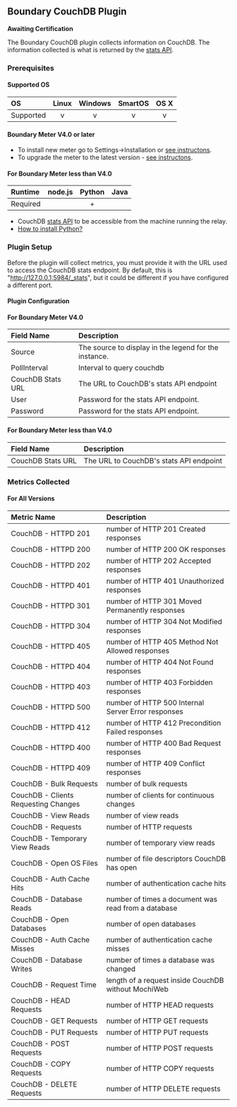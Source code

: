 Boundary CouchDB Plugin
-----------------------

**Awaiting Certification**

The Boundary CouchDB plugin collects information on CouchDB. The information collected is what is returned by the [stats API](http://docs.couchdb.org/en/1.6.1/api/server/common.html#stats).

### Prerequisites

#### Supported OS

|     OS    | Linux | Windows | SmartOS | OS X |
|:----------|:-----:|:-------:|:-------:|:----:|
| Supported |   v   |    v    |    v    |  v   |

#### Boundary Meter V4.0 or later

- To install new meter go to Settings->Installation or [see instructons](https://help.boundary.com/hc/en-us/sections/200634331-Installation). 
- To upgrade the meter to the latest version - [see instructons](https://help.boundary.com/hc/en-us/articles/201573102-Upgrading-the-Boundary-Meter).

#### For Boundary Meter less than V4.0

|  Runtime | node.js | Python | Java |
|:---------|:-------:|:------:|:----:|
| Required |         |    +   |      |

- CouchDB [stats API](http://docs.couchdb.org/en/1.6.1/api/server/common.html#stats) to be accessible from the machine running the relay.
- [How to install Python?](https://help.boundary.com/hc/articles/202270132)

### Plugin Setup
Before the plugin will collect metrics, you must provide it with the URL used to access the CouchDB stats endpoint. By default, this is "http://127.0.0.1:5984/_stats", but it could be different if you have configured a different port.

#### Plugin Configuration

#### For Boundary Meter V4.0
|Field Name     |Description                                                 |
|:--------------|:-----------------------------------------------------------|
|Source         |The source to display in the legend for the instance.       |
|PollInterval   |Interval to query couchdb                                   |
|CouchDB Stats URL|The URL to CouchDB's stats API endpoint|
|User           |Password for the stats API endpoint.                                    |
|Password       |Password for the stats API endpoint.                                    |

#### For Boundary Meter less than V4.0
|Field Name       |Description                            |
|:----------------|:--------------------------------------|
|CouchDB Stats URL|The URL to CouchDB's stats API endpoint|

### Metrics Collected

#### For All Versions

|Metric Name                         |Description                                        |
|:-----------------------------------|:--------------------------------------------------|
|CouchDB - HTTPD 201                 |number of HTTP 201 Created responses               |
|CouchDB - HTTPD 200                 |number of HTTP 200 OK responses                    |
|CouchDB - HTTPD 202                 |number of HTTP 202 Accepted responses              |
|CouchDB - HTTPD 401                 |number of HTTP 401 Unauthorized responses          |
|CouchDB - HTTPD 301                 |number of HTTP 301 Moved Permanently responses     |
|CouchDB - HTTPD 304                 |number of HTTP 304 Not Modified responses          |
|CouchDB - HTTPD 405                 |number of HTTP 405 Method Not Allowed responses    |
|CouchDB - HTTPD 404                 |number of HTTP 404 Not Found responses             |
|CouchDB - HTTPD 403                 |number of HTTP 403 Forbidden responses             |
|CouchDB - HTTPD 500                 |number of HTTP 500 Internal Server Error responses |
|CouchDB - HTTPD 412                 |number of HTTP 412 Precondition Failed responses   |
|CouchDB - HTTPD 400                 |number of HTTP 400 Bad Request responses           |
|CouchDB - HTTPD 409                 |number of HTTP 409 Conflict responses              |
|CouchDB - Bulk Requests             |number of bulk requests                            |
|CouchDB - Clients Requesting Changes|number of clients for continuous changes           |
|CouchDB - View Reads                |number of view reads                               |
|CouchDB - Requests                  |number of HTTP requests                            |
|CouchDB - Temporary View Reads      |number of temporary view reads                     |
|CouchDB - Open OS Files             |number of file descriptors CouchDB has open        |
|CouchDB - Auth Cache Hits           |number of authentication cache hits                |
|CouchDB - Database Reads            |number of times a document was read from a database|
|CouchDB - Open Databases            |number of open databases                           |
|CouchDB - Auth Cache Misses         |number of authentication cache misses              |
|CouchDB - Database Writes           |number of times a database was changed             |
|CouchDB - Request Time              |length of a request inside CouchDB without MochiWeb|
|CouchDB - HEAD Requests             |number of HTTP HEAD requests                       |
|CouchDB - GET Requests              |number of HTTP GET requests                        |
|CouchDB - PUT Requests              |number of HTTP PUT requests                        |
|CouchDB - POST Requests             |number of HTTP POST requests                       |
|CouchDB - COPY Requests             |number of HTTP COPY requests                       |
|CouchDB - DELETE Requests           |number of HTTP DELETE requests                     |


